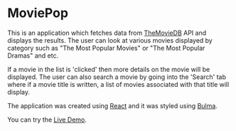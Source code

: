 # MoviePop
This is an application which fetches data from [TheMovieDB](https://www.themoviedb.org/) API and displays the results. The user can look at various movies displayed by category such as "The Most Popular Movies" or "The Most Popular Dramas" and etc.

If a movie in the list is 'clicked' then more details on the movie will be displayed.
The user can also search a movie by going into the 'Search' tab where if a movie title is written, a list of movies associated with that title will display.

The application was created using [React](https://reactjs.org/) and it was styled using [Bulma](https://bulma.io/).



You can try the [Live Demo](https://moovie-44853.firebaseapp.com).

